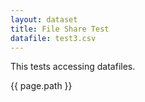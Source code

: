 ```yaml
---
layout: dataset
title: File Share Test
datafile: test3.csv
---
```

This tests accessing datafiles.

{{ page.path }}